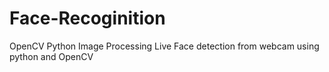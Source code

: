 # Face-Recoginition
OpenCV Python  Image Processing
Live Face detection from webcam using python and OpenCV
